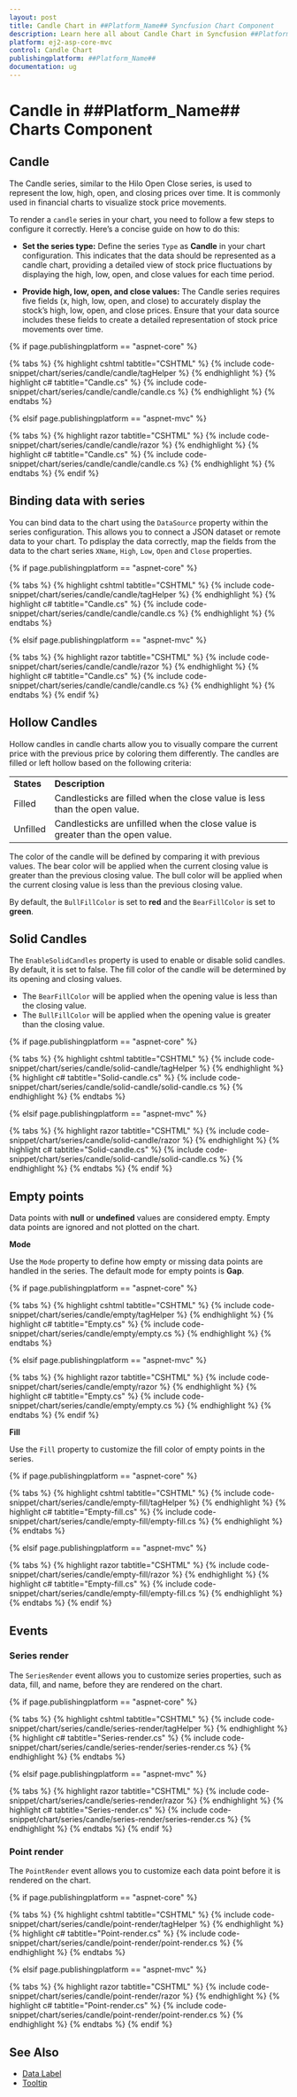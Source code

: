 ```yaml
---
layout: post
title: Candle Chart in ##Platform_Name## Syncfusion Chart Component
description: Learn here all about Candle Chart in Syncfusion ##Platform_Name## Chart component of Syncfusion Essential JS 2 and more.
platform: ej2-asp-core-mvc
control: Candle Chart
publishingplatform: ##Platform_Name##
documentation: ug
---
```



# Candle in ##Platform_Name## Charts Component

## Candle

The Candle series, similar to the Hilo Open Close series, is used to represent the low, high, open, and closing prices over time. It is commonly used in financial charts to visualize stock price movements.

To render a `candle` series in your chart, you need to follow a few steps to configure it correctly. Here’s a concise guide on how to do this:

* **Set the series type:** Define the series `Type` as **Candle** in your chart configuration. This indicates that the data should be represented as a candle chart, providing a detailed view of stock price fluctuations by displaying the high, low, open, and close values for each time period.

* **Provide high, low, open, and close values:** The Candle series requires five fields (x, high, low, open, and close) to accurately display the stock’s high, low, open, and close prices. Ensure that your data source includes these fields to create a detailed representation of stock price movements over time.

{% if page.publishingplatform == "aspnet-core" %}

{% tabs %}
{% highlight cshtml tabtitle="CSHTML" %}
{% include code-snippet/chart/series/candle/candle/tagHelper %}
{% endhighlight %}
{% highlight c# tabtitle="Candle.cs" %}
{% include code-snippet/chart/series/candle/candle/candle.cs %}
{% endhighlight %}
{% endtabs %}

{% elsif page.publishingplatform == "aspnet-mvc" %}

{% tabs %}
{% highlight razor tabtitle="CSHTML" %}
{% include code-snippet/chart/series/candle/candle/razor %}
{% endhighlight %}
{% highlight c# tabtitle="Candle.cs" %}
{% include code-snippet/chart/series/candle/candle/candle.cs %}
{% endhighlight %}
{% endtabs %}
{% endif %}

## Binding data with series

You can bind data to the chart using the `DataSource` property within the series configuration. This allows you to connect a JSON dataset or remote data to your chart. To pdisplay the data correctly, map the fields from the data to the chart series `XName`, `High`, `Low`, `Open` and `Close` properties.

{% if page.publishingplatform == "aspnet-core" %}

{% tabs %}
{% highlight cshtml tabtitle="CSHTML" %}
{% include code-snippet/chart/series/candle/candle/tagHelper %}
{% endhighlight %}
{% highlight c# tabtitle="Candle.cs" %}
{% include code-snippet/chart/series/candle/candle/candle.cs %}
{% endhighlight %}
{% endtabs %}

{% elsif page.publishingplatform == "aspnet-mvc" %}

{% tabs %}
{% highlight razor tabtitle="CSHTML" %}
{% include code-snippet/chart/series/candle/candle/razor %}
{% endhighlight %}
{% highlight c# tabtitle="Candle.cs" %}
{% include code-snippet/chart/series/candle/candle/candle.cs %}
{% endhighlight %}
{% endtabs %}
{% endif %}

## Hollow Candles

Hollow candles in candle charts allow you to visually compare the current price with the previous price by coloring them differently. The candles are filled or left hollow based on the following criteria:

<!-- markdownlint-disable MD033 -->
<table>
<tr>
<td><b>States</b></td>
<td><b>Description </b></td>
</tr>
<tr>
<td>Filled</td>
<td>Candlesticks are filled when the close value is less than the open value.</td>
</tr>
<tr>
<td>Unfilled</td>
<td>Candlesticks are unfilled when the close value is greater than the open value.</td>
</tr>
</table>

The color of the candle will be defined by comparing it with previous values. The bear color will be applied when the current closing value is greater than the previous closing value. The bull color will be applied when the current closing value is less than the previous closing value.

By default, the `BullFillColor` is set to **red** and the `BearFillColor` is set to **green**.

## Solid Candles

The `EnableSolidCandles` property is used to enable or disable solid candles. By default, it is set to false. The fill color of the candle will be determined by its opening and closing values.

* The `BearFillColor` will be applied when the opening value is less than the closing value.
* The `BullFillColor` will be applied when the opening value is greater than the closing value.

{% if page.publishingplatform == "aspnet-core" %}

{% tabs %}
{% highlight cshtml tabtitle="CSHTML" %}
{% include code-snippet/chart/series/candle/solid-candle/tagHelper %}
{% endhighlight %}
{% highlight c# tabtitle="Solid-candle.cs" %}
{% include code-snippet/chart/series/candle/solid-candle/solid-candle.cs %}
{% endhighlight %}
{% endtabs %}

{% elsif page.publishingplatform == "aspnet-mvc" %}

{% tabs %}
{% highlight razor tabtitle="CSHTML" %}
{% include code-snippet/chart/series/candle/solid-candle/razor %}
{% endhighlight %}
{% highlight c# tabtitle="Solid-candle.cs" %}
{% include code-snippet/chart/series/candle/solid-candle/solid-candle.cs %}
{% endhighlight %}
{% endtabs %}
{% endif %}

## Empty points

Data points with **null** or **undefined** values are considered empty. Empty data points are ignored and not plotted on the chart.

**Mode**

Use the `Mode` property to define how empty or missing data points are handled in the series. The default mode for empty points is **Gap**.

{% if page.publishingplatform == "aspnet-core" %}

{% tabs %}
{% highlight cshtml tabtitle="CSHTML" %}
{% include code-snippet/chart/series/candle/empty/tagHelper %}
{% endhighlight %}
{% highlight c# tabtitle="Empty.cs" %}
{% include code-snippet/chart/series/candle/empty/empty.cs %}
{% endhighlight %}
{% endtabs %}

{% elsif page.publishingplatform == "aspnet-mvc" %}

{% tabs %}
{% highlight razor tabtitle="CSHTML" %}
{% include code-snippet/chart/series/candle/empty/razor %}
{% endhighlight %}
{% highlight c# tabtitle="Empty.cs" %}
{% include code-snippet/chart/series/candle/empty/empty.cs %}
{% endhighlight %}
{% endtabs %}
{% endif %}

**Fill**

Use the `Fill` property to customize the fill color of empty points in the series.

{% if page.publishingplatform == "aspnet-core" %}

{% tabs %}
{% highlight cshtml tabtitle="CSHTML" %}
{% include code-snippet/chart/series/candle/empty-fill/tagHelper %}
{% endhighlight %}
{% highlight c# tabtitle="Empty-fill.cs" %}
{% include code-snippet/chart/series/candle/empty-fill/empty-fill.cs %}
{% endhighlight %}
{% endtabs %}

{% elsif page.publishingplatform == "aspnet-mvc" %}

{% tabs %}
{% highlight razor tabtitle="CSHTML" %}
{% include code-snippet/chart/series/candle/empty-fill/razor %}
{% endhighlight %}
{% highlight c# tabtitle="Empty-fill.cs" %}
{% include code-snippet/chart/series/candle/empty-fill/empty-fill.cs %}
{% endhighlight %}
{% endtabs %}
{% endif %}

## Events

### Series render

The `SeriesRender` event allows you to customize series properties, such as data, fill, and name, before they are rendered on the chart.

{% if page.publishingplatform == "aspnet-core" %}

{% tabs %}
{% highlight cshtml tabtitle="CSHTML" %}
{% include code-snippet/chart/series/candle/series-render/tagHelper %}
{% endhighlight %}
{% highlight c# tabtitle="Series-render.cs" %}
{% include code-snippet/chart/series/candle/series-render/series-render.cs %}
{% endhighlight %}
{% endtabs %}

{% elsif page.publishingplatform == "aspnet-mvc" %}

{% tabs %}
{% highlight razor tabtitle="CSHTML" %}
{% include code-snippet/chart/series/candle/series-render/razor %}
{% endhighlight %}
{% highlight c# tabtitle="Series-render.cs" %}
{% include code-snippet/chart/series/candle/series-render/series-render.cs %}
{% endhighlight %}
{% endtabs %}
{% endif %}

### Point render

The `PointRender` event allows you to customize each data point before it is rendered on the chart.

{% if page.publishingplatform == "aspnet-core" %}

{% tabs %}
{% highlight cshtml tabtitle="CSHTML" %}
{% include code-snippet/chart/series/candle/point-render/tagHelper %}
{% endhighlight %}
{% highlight c# tabtitle="Point-render.cs" %}
{% include code-snippet/chart/series/candle/point-render/point-render.cs %}
{% endhighlight %}
{% endtabs %}

{% elsif page.publishingplatform == "aspnet-mvc" %}

{% tabs %}
{% highlight razor tabtitle="CSHTML" %}
{% include code-snippet/chart/series/candle/point-render/razor %}
{% endhighlight %}
{% highlight c# tabtitle="Point-render.cs" %}
{% include code-snippet/chart/series/candle/point-render/point-render.cs %}
{% endhighlight %}
{% endtabs %}
{% endif %}
## See Also

* [Data Label](../data-labels)
* [Tooltip](../tool-tip)